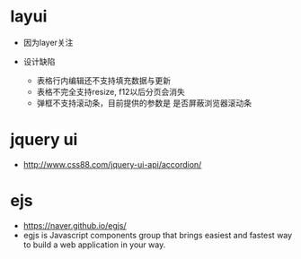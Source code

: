 # layui

- 因为layer关注
- 设计缺陷

  - 表格行内编辑还不支持填充数据与更新
  - 表格不完全支持resize, f12以后分页会消失
  - 弹框不支持滚动条，目前提供的参数是 是否屏蔽浏览器滚动条

# jquery ui

- <http://www.css88.com/jquery-ui-api/accordion/>

# ejs

- <https://naver.github.io/egjs/>
- egjs is Javascript components group that brings easiest and fastest way to build a web application in your way.
